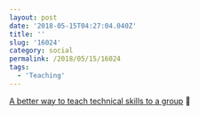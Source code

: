 ```yaml
---
layout: post
date: '2018-05-15T04:27:04.040Z'
title: ''
slug: '16024'
category: social
permalink: /2018/05/15/16024
tags:
  - 'Teaching'
---
```

[A better way to teach technical skills to a group](http://miriamposner.com/blog/a-better-way-to-teach-technical-skills-to-a-group/) 🔗
